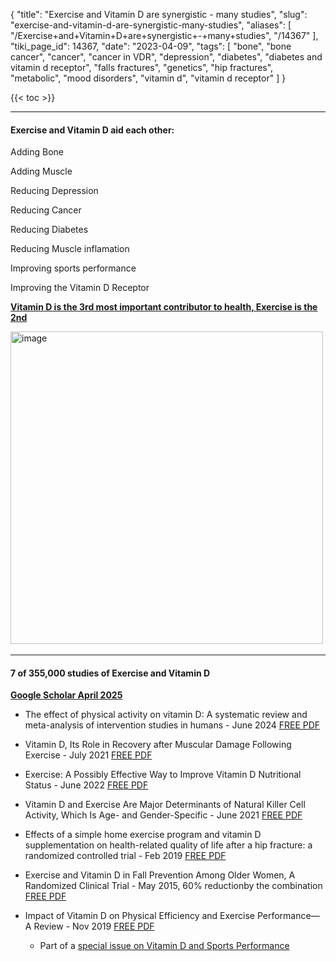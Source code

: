 {
    "title": "Exercise and Vitamin D are synergistic - many studies",
    "slug": "exercise-and-vitamin-d-are-synergistic-many-studies",
    "aliases": [
        "/Exercise+and+Vitamin+D+are+synergistic+-+many+studies",
        "/14367"
    ],
    "tiki_page_id": 14367,
    "date": "2023-04-09",
    "tags": [
        "bone",
        "bone cancer",
        "cancer",
        "cancer in VDR",
        "depression",
        "diabetes",
        "diabetes and vitamin d receptor",
        "falls fractures",
        "genetics",
        "hip fractures",
        "metabolic",
        "mood disorders",
        "vitamin d",
        "vitamin d receptor"
    ]
}


{{< toc >}} 

---

#### Exercise and Vitamin D aid each other:

Adding Bone

Adding Muscle

Reducing Depression

Reducing Cancer

Reducing Diabetes

Reducing Muscle inflamation

Improving sports performance

Improving the Vitamin D Receptor

 **[Vitamin D is the 3rd most important contributor to health, Exercise is the 2nd](/posts/ways-to-improve-health)** 

<img src="/attachments/d3.mock.jpg" alt="image" width="500"> 

---

#### 7 of 355,000 studies of Exercise and Vitamin D

 **[Google Scholar April 2025](https://scholar.google.com/scholar?q=exercise+%22vitamin+d%22&hl=en&as_sdt=0,48)** 

* The effect of physical activity on vitamin D: A systematic review and meta-analysis of intervention studies in humans -  June 2024 [FREE PDF](https://doi.org/10.1016/j.puhip.2024.100495)

* Vitamin D, Its Role in Recovery after Muscular Damage Following Exercise - July 2021 [FREE PDF](%20https://doi.org/10.3390/nu13072336)

* Exercise: A Possibly Effective Way to Improve Vitamin D Nutritional Status - June 2022 [FREE PDF](https://doi.org/10.3390/nu14132652)

* Vitamin D and Exercise Are Major Determinants of Natural Killer Cell Activity, Which Is Age- and Gender-Specific -  June 2021 [FREE PDF](https://doi.org/10.3389/fimmu.2021.594356)

* Effects of a simple home exercise program and vitamin D supplementation on health-related quality of life after a hip fracture: a randomized controlled trial - Feb 2019 [FREE PDF](https://link.springer.com/article/10.1007/s11136-019-02100-4)

* Exercise and Vitamin D in Fall Prevention Among Older Women, A Randomized Clinical Trial - May 2015, 60% reductionby the combination [FREE PDF](https://jamanetwork.com/journals/jamainternalmedicine/article-abstract/2204033)

* Impact of Vitamin D on Physical Efficiency and Exercise Performance—A Review - Nov 2019 [FREE PDF](https://doi.org/10.3390/nu11112826)

   * Part of a [special issue on Vitamin D and Sports Performance](https://www.mdpi.com/journal/nutrients/special_issues/VitaminD_Sport)